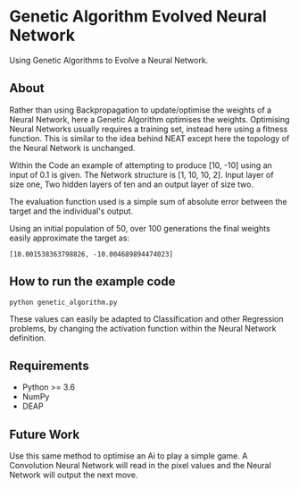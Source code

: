 # Genetic Algorithm Evolved Neural Network
Using Genetic Algorithms to Evolve a Neural Network.

## About
Rather than using Backpropagation to update/optimise the weights of a 
Neural Network, here a Genetic Algorithm optimises the weights. Optimising Neural Networks usually
requires a training set, instead here using a fitness function. This is similar to the idea behind NEAT except here the
topology of the Neural Network is unchanged.

Within the Code an example of attempting to produce [10, -10] using an input of 0.1 is given.
The Network structure is [1, 10, 10, 2]. Input layer of size one, Two hidden layers of ten and
an output layer of size two.

The evaluation function used is a simple sum of absolute error between the target and the individual's output.

Using an initial population of 50, over 100 generations the final weights easily approximate the target as:
```
[10.001538363798826, -10.004689894474023]
```

## How to run the example code
```commandline
python genetic_algorithm.py 
```

These values can easily be adapted to Classification and other Regression problems, by changing the activation function within
the Neural Network definition.

## Requirements
 - Python >= 3.6
 - NumPy
 - DEAP

## Future Work
Use this same method to optimise an Ai to play a simple game. A Convolution Neural Network will read in the pixel values and
the Neural Network will output the next move.